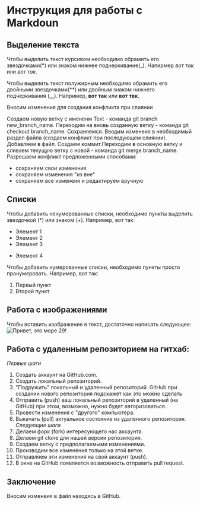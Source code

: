 # Инструкция для работы с Markdoun

## Выделение текста

Чтобы выделить текст курсивом необходимо обрамить его звездочками(*) или знаком нижнее подчеркивание(_). Напирмер *вот так* или _вот ток_.

Чтобы выделить текст полужирным необходимо обрамить его двойными звездочками(**) или двойным знаком нижнего подчеркивания (__). Например, **вот так** или __вот твк__.

Вносим изменения для создания конфликта при слиянии

Создаем новую ветку с имененм Text - команда git branch new_branch_name. Переходим на вновь созданную ветку - команда git checkout branch_name. Сохраняемся. Вводим изменеия в необходимый раздел файла (создаем конфликт при последующем слиянии). Добавляем в файл. Создаем коммит.Переходим в основную ветку и сливаем текущую ветку с новой - команда git merge branch_name. Разрешаем конфликт предложенными способами:
* сохраняем свои изменения
* сохраняем изменения "из вне"
* сохраняем все изменеия и редактируем вручную 

## Списки

Чтобы добавить ненумерованные списки, необходимо пункты выделить звездочкой (*) или знаком (+). Например, вот так:
* Элемент 1
* Элемент 2
* Элемент 3
+ Элемент 4

Чтобы добавить нумерованные списки, необходимо пункты просто пронумеровать. Например, вот так:
1. Первый пункт
2. Второй пункт 

## Работа с изображениями

Чтобы вставить изображение в текст, достаточно написать следующее:
![Привет, это море 29!](29.jpg)

## Работа с удаленным репозиторием на гитхаб:
*Первые шаги*
1. Создать аккаунт на GitHub.com.
2. Создать локальный репозиторий.
3. "Подружить" локальный и удаленный репозиторий. GitHub при создании нового репозитория подскажет как это можно сделать
4. Отправить (push) ваш локальный репозиторий в удаленный (на GitHub) при этом, возможно, нужно будет авторизоваться.
5. Провести изменения с "другого" компьютера.
6. Выкачать (pull) актуальное состояние из удаленного репозитория.
*Следующие шаги*
1. Делаем форк (fork) интересующего нас аккаунта.
2. Делаем git clone для нашей версии репозитория.
3. Создаем ветку с предполагаемыми изменениями.
4. Производим все изменения только на этой ветке.
5. Отправляем эти изменения на свой аккаунт (push).
6. В окне на GitHub появляется возможность отправить pull request.

## Заключение
Вносим изменеия в файл находясь в GitHub.
